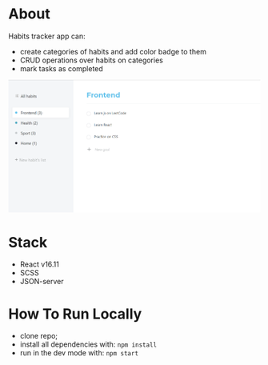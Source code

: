 # About
Habits tracker app can: 
* create categories of habits and add color badge to them
* CRUD operations over habits on categories
* mark tasks as completed

![](https://github.com/Ayukio/habits-tracker/blob/master/htracker.gif)

# Stack
* React v16.11
* SCSS
* JSON-server


# How To Run Locally
* clone repo;
* install all dependencies with:
 ` npm install `
* run in the dev mode with:
` npm start `
